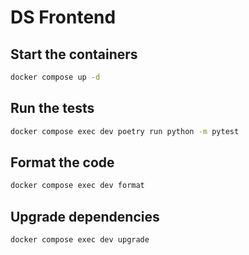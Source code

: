 # DS Frontend

## Start the containers

```sh
docker compose up -d
```

## Run the tests

```sh
docker compose exec dev poetry run python -m pytest
```

## Format the code

```sh
docker compose exec dev format
```

## Upgrade dependencies

```sh
docker compose exec dev upgrade
```
